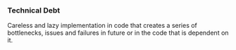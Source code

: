 ### Technical Debt
Careless and lazy implementation in code that creates a series of bottlenecks, issues and failures in future or in the code that is dependent on it. 